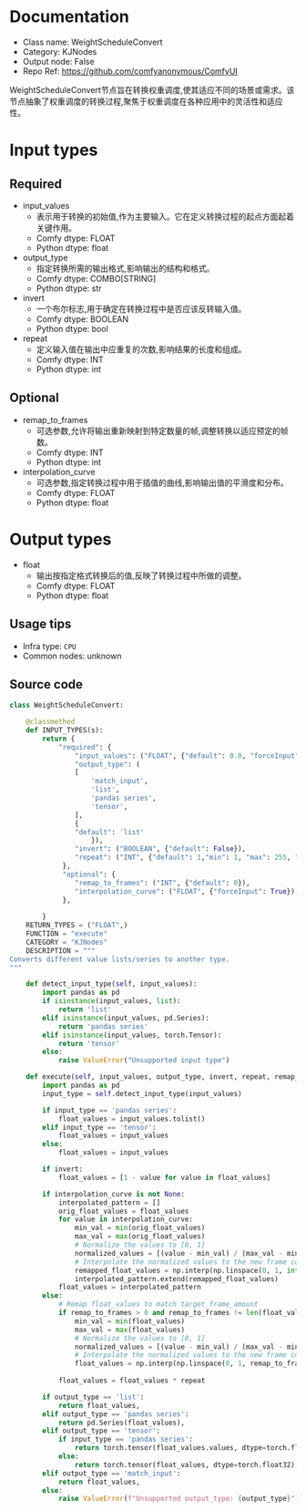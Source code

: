 
# Documentation
- Class name: WeightScheduleConvert
- Category: KJNodes
- Output node: False
- Repo Ref: https://github.com/comfyanonymous/ComfyUI

WeightScheduleConvert节点旨在转换权重调度,使其适应不同的场景或需求。该节点抽象了权重调度的转换过程,聚焦于权重调度在各种应用中的灵活性和适应性。

# Input types
## Required
- input_values
    - 表示用于转换的初始值,作为主要输入。它在定义转换过程的起点方面起着关键作用。
    - Comfy dtype: FLOAT
    - Python dtype: float
- output_type
    - 指定转换所需的输出格式,影响输出的结构和格式。
    - Comfy dtype: COMBO[STRING]
    - Python dtype: str
- invert
    - 一个布尔标志,用于确定在转换过程中是否应该反转输入值。
    - Comfy dtype: BOOLEAN
    - Python dtype: bool
- repeat
    - 定义输入值在输出中应重复的次数,影响结果的长度和组成。
    - Comfy dtype: INT
    - Python dtype: int

## Optional
- remap_to_frames
    - 可选参数,允许将输出重新映射到特定数量的帧,调整转换以适应预定的帧数。
    - Comfy dtype: INT
    - Python dtype: int
- interpolation_curve
    - 可选参数,指定转换过程中用于插值的曲线,影响输出值的平滑度和分布。
    - Comfy dtype: FLOAT
    - Python dtype: float

# Output types
- float
    - 输出按指定格式转换后的值,反映了转换过程中所做的调整。
    - Comfy dtype: FLOAT
    - Python dtype: float


## Usage tips
- Infra type: `CPU`
- Common nodes: unknown


## Source code
```python
class WeightScheduleConvert:

    @classmethod
    def INPUT_TYPES(s):
        return {
            "required": {
                "input_values": ("FLOAT", {"default": 0.0, "forceInput": True}),
                "output_type": (
                [   
                    'match_input',
                    'list',
                    'pandas series',
                    'tensor',
                ],
                {
                "default": 'list'
                    }),
                "invert": ("BOOLEAN", {"default": False}),
                "repeat": ("INT", {"default": 1,"min": 1, "max": 255, "step": 1}),
             },
             "optional": {
                "remap_to_frames": ("INT", {"default": 0}),
                "interpolation_curve": ("FLOAT", {"forceInput": True}),
             },
             
        }
    RETURN_TYPES = ("FLOAT",)
    FUNCTION = "execute"
    CATEGORY = "KJNodes"
    DESCRIPTION = """
Converts different value lists/series to another type.  
"""

    def detect_input_type(self, input_values):
        import pandas as pd
        if isinstance(input_values, list):
            return 'list'
        elif isinstance(input_values, pd.Series):
            return 'pandas series'
        elif isinstance(input_values, torch.Tensor):
            return 'tensor'
        else:
            raise ValueError("Unsupported input type")

    def execute(self, input_values, output_type, invert, repeat, remap_to_frames=0, interpolation_curve=None):
        import pandas as pd
        input_type = self.detect_input_type(input_values)

        if input_type == 'pandas series':
            float_values = input_values.tolist()
        elif input_type == 'tensor':
            float_values = input_values
        else:
            float_values = input_values

        if invert:
            float_values = [1 - value for value in float_values]

        if interpolation_curve is not None:
            interpolated_pattern = []
            orig_float_values = float_values
            for value in interpolation_curve:
                min_val = min(orig_float_values)
                max_val = max(orig_float_values)
                # Normalize the values to [0, 1]
                normalized_values = [(value - min_val) / (max_val - min_val) for value in orig_float_values]
                # Interpolate the normalized values to the new frame count
                remapped_float_values = np.interp(np.linspace(0, 1, int(remap_to_frames * value)), np.linspace(0, 1, len(normalized_values)), normalized_values).tolist()
                interpolated_pattern.extend(remapped_float_values)
            float_values = interpolated_pattern
        else:
            # Remap float_values to match target_frame_amount
            if remap_to_frames > 0 and remap_to_frames != len(float_values):
                min_val = min(float_values)
                max_val = max(float_values)
                # Normalize the values to [0, 1]
                normalized_values = [(value - min_val) / (max_val - min_val) for value in float_values]
                # Interpolate the normalized values to the new frame count
                float_values = np.interp(np.linspace(0, 1, remap_to_frames), np.linspace(0, 1, len(normalized_values)), normalized_values).tolist()
       
            float_values = float_values * repeat

        if output_type == 'list':
            return float_values,
        elif output_type == 'pandas series':
            return pd.Series(float_values),
        elif output_type == 'tensor':
            if input_type == 'pandas series':
                return torch.tensor(float_values.values, dtype=torch.float32),
            else:   
                return torch.tensor(float_values, dtype=torch.float32),
        elif output_type == 'match_input':
            return float_values,
        else:
            raise ValueError(f"Unsupported output_type: {output_type}")

```
